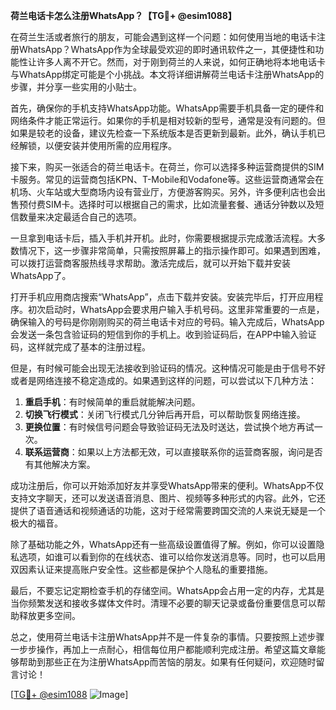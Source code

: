 **荷兰电话卡怎么注册WhatsApp？【TG💪+ @esim1088】**

在荷兰生活或者旅行的朋友，可能会遇到这样一个问题：如何使用当地的电话卡注册WhatsApp？WhatsApp作为全球最受欢迎的即时通讯软件之一，其便捷性和功能性让许多人离不开它。然而，对于刚到荷兰的人来说，如何正确地将本地电话卡与WhatsApp绑定可能是个小挑战。本文将详细讲解荷兰电话卡注册WhatsApp的步骤，并分享一些实用的小贴士。

首先，确保你的手机支持WhatsApp功能。WhatsApp需要手机具备一定的硬件和网络条件才能正常运行。如果你的手机是相对较新的型号，通常是没有问题的。但如果是较老的设备，建议先检查一下系统版本是否更新到最新。此外，确认手机已经解锁，以便安装并使用所需的应用程序。

接下来，购买一张适合的荷兰电话卡。在荷兰，你可以选择多种运营商提供的SIM卡服务。常见的运营商包括KPN、T-Mobile和Vodafone等。这些运营商通常会在机场、火车站或大型商场内设有营业厅，方便游客购买。另外，许多便利店也会出售预付费SIM卡。选择时可以根据自己的需求，比如流量套餐、通话分钟数以及短信数量来决定最适合自己的选项。

一旦拿到电话卡后，插入手机并开机。此时，你需要根据提示完成激活流程。大多数情况下，这一步骤非常简单，只需按照屏幕上的指示操作即可。如果遇到困难，可以拨打运营商客服热线寻求帮助。激活完成后，就可以开始下载并安装WhatsApp了。

打开手机应用商店搜索“WhatsApp”，点击下载并安装。安装完毕后，打开应用程序。初次启动时，WhatsApp会要求用户输入手机号码。这里非常重要的一点是，确保输入的号码是你刚刚购买的荷兰电话卡对应的号码。输入完成后，WhatsApp会发送一条包含验证码的短信到你的手机上。收到验证码后，在APP中输入验证码，这样就完成了基本的注册过程。

但是，有时候可能会出现无法接收到验证码的情况。这种情况可能是由于信号不好或者是网络连接不稳定造成的。如果遇到这样的问题，可以尝试以下几种方法：

1. **重启手机**：有时候简单的重启就能解决问题。
2. **切换飞行模式**：关闭飞行模式几分钟后再开启，可以帮助恢复网络连接。
3. **更换位置**：有时候信号问题会导致验证码无法及时送达，尝试换个地方再试一次。
4. **联系运营商**：如果以上方法都无效，可以直接联系你的运营商客服，询问是否有其他解决方案。

成功注册后，你可以开始添加好友并享受WhatsApp带来的便利。WhatsApp不仅支持文字聊天，还可以发送语音消息、图片、视频等多种形式的内容。此外，它还提供了语音通话和视频通话的功能，这对于经常需要跨国交流的人来说无疑是一个极大的福音。

除了基础功能之外，WhatsApp还有一些高级设置值得了解。例如，你可以设置隐私选项，如谁可以看到你的在线状态、谁可以给你发送消息等。同时，也可以启用双因素认证来提高账户安全性。这些都是保护个人隐私的重要措施。

最后，不要忘记定期检查手机的存储空间。WhatsApp会占用一定的内存，尤其是当你频繁发送和接收多媒体文件时。清理不必要的聊天记录或备份重要信息可以帮助释放更多空间。

总之，使用荷兰电话卡注册WhatsApp并不是一件复杂的事情。只要按照上述步骤一步步操作，再加上一点耐心，相信每位用户都能顺利完成注册。希望这篇文章能够帮助到那些正在为注册WhatsApp而苦恼的朋友。如果有任何疑问，欢迎随时留言讨论！

[[TG💪+ @esim1088](https://t.me/s/esim1088) ![Image](https://i.postimg.cc/4NQfJmqS/Snipaste-2025-05-13-00-14-12.png)]